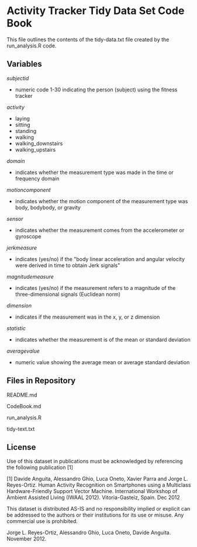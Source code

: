 # Activity Tracker Tidy Data Set Code Book

This file outlines the contents of the tidy-data.txt file created by the run_analysis.R code.

## Variables
*subjectid*
* numeric code 1-30 indicating the person (subject) using the fitness tracker

*activity*
* laying
* sitting
* standing
* walking
* walking_downstairs
* walking_upstairs

*domain*
* indicates whether the measurement type was made in the time or frequency domain

*motioncomponent*
* indicates whether the motion component of the measurement type was body, bodybody, or gravity

*sensor*
* indicates whether the measurement comes from the accelerometer or gyroscope

*jerkmeasure*
* indicates (yes/no) if the "body linear acceleration and angular velocity were derived in time to obtain Jerk signals" 

*magnitudemeasure*
* indicates (yes/no) if the measurement refers to a magnitude of the three-dimensional signals (Euclidean norm)

*dimension*
* indicates if the measurement was in the x, y, or z dimension

*statistic*
* indicates whether the measurement is of the mean or standard deviation

*averagevalue*
* numeric value showing the average mean or average standard deviation

## Files in Repository
README.md

CodeBook.md

run_analysis.R

tidy-text.txt

## License
Use of this dataset in publications must be acknowledged by referencing the following publication [1] 

[1] Davide Anguita, Alessandro Ghio, Luca Oneto, Xavier Parra and Jorge L. Reyes-Ortiz. Human Activity Recognition on Smartphones using a Multiclass Hardware-Friendly Support Vector Machine. International Workshop of Ambient Assisted Living (IWAAL 2012). Vitoria-Gasteiz, Spain. Dec 2012

This dataset is distributed AS-IS and no responsibility implied or explicit can be addressed to the authors or their institutions for its use or misuse. Any commercial use is prohibited.

Jorge L. Reyes-Ortiz, Alessandro Ghio, Luca Oneto, Davide Anguita. November 2012.

